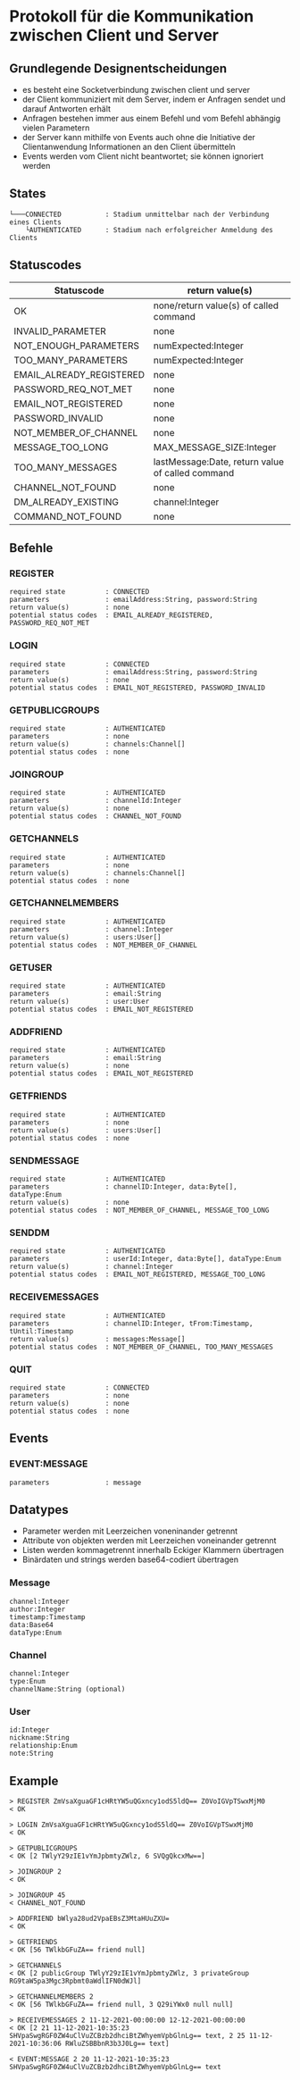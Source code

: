 # Protokoll für die Kommunikation zwischen Client und Server

## Grundlegende Designentscheidungen

* es besteht eine Socketverbindung zwischen client und server
* der Client kommuniziert mit dem Server, indem er Anfragen sendet und darauf Antworten erhält
* Anfragen bestehen immer aus einem Befehl und vom Befehl abhängig vielen Parametern
* der Server kann mithilfe von Events auch ohne die Initiative der Clientanwendung Informationen an den Client übermitteln
* Events werden vom Client nicht beantwortet; sie können ignoriert werden

## States

```
└───CONNECTED           : Stadium unmittelbar nach der Verbindung eines Clients
    └AUTHENTICATED      : Stadium nach erfolgreicher Anmeldung des Clients
```

## Statuscodes

| Statuscode               | return value(s)                                  |
|--------------------------|--------------------------------------------------|
| OK                       | none/return value(s) of called command           |
| INVALID_PARAMETER        | none                                             |
| NOT_ENOUGH_PARAMETERS    | numExpected:Integer                              |
| TOO_MANY_PARAMETERS      | numExpected:Integer                              |
| EMAIL_ALREADY_REGISTERED | none                                             |
| PASSWORD_REQ_NOT_MET     | none                                             |
| EMAIL_NOT_REGISTERED     | none                                             |
| PASSWORD_INVALID         | none                                             |
| NOT_MEMBER_OF_CHANNEL    | none                                             |
| MESSAGE_TOO_LONG         | MAX_MESSAGE_SIZE:Integer                         |
| TOO_MANY_MESSAGES        | lastMessage:Date, return value of called command |
| CHANNEL_NOT_FOUND        | none                                             |
| DM_ALREADY_EXISTING      | channel:Integer                                  |
| COMMAND_NOT_FOUND        | none                                             |

## Befehle

### REGISTER

```
required state          : CONNECTED
parameters              : emailAddress:String, password:String
return value(s)         : none
potential status codes  : EMAIL_ALREADY_REGISTERED, PASSWORD_REQ_NOT_MET
```

### LOGIN

```
required state          : CONNECTED
parameters              : emailAddress:String, password:String
return value(s)         : none
potential status codes  : EMAIL_NOT_REGISTERED, PASSWORD_INVALID
```

### GETPUBLICGROUPS

```
required state          : AUTHENTICATED
parameters              : none
return value(s)         : channels:Channel[]
potential status codes  : none
```

### JOINGROUP

```
required state          : AUTHENTICATED
parameters              : channelId:Integer
return value(s)         : none
potential status codes  : CHANNEL_NOT_FOUND
```

### GETCHANNELS

```
required state          : AUTHENTICATED
parameters              : none
return value(s)         : channels:Channel[]
potential status codes  : none
```

### GETCHANNELMEMBERS

```
required state          : AUTHENTICATED
parameters              : channel:Integer
return value(s)         : users:User[]
potential status codes  : NOT_MEMBER_OF_CHANNEL
```

### GETUSER

```
required state          : AUTHENTICATED
parameters              : email:String
return value(s)         : user:User
potential status codes  : EMAIL_NOT_REGISTERED
```

### ADDFRIEND

```
required state          : AUTHENTICATED
parameters              : email:String
return value(s)         : none
potential status codes  : EMAIL_NOT_REGISTERED
```

### GETFRIENDS

```
required state          : AUTHENTICATED
parameters              : none
return value(s)         : users:User[]
potential status codes  : none
```

### SENDMESSAGE

```
required state          : AUTHENTICATED
parameters              : channelID:Integer, data:Byte[], dataType:Enum
return value(s)         : none
potential status codes  : NOT_MEMBER_OF_CHANNEL, MESSAGE_TOO_LONG
```

### SENDDM

```
required state          : AUTHENTICATED
parameters              : userId:Integer, data:Byte[], dataType:Enum
return value(s)         : channel:Integer
potential status codes  : EMAIL_NOT_REGISTERED, MESSAGE_TOO_LONG
```

### RECEIVEMESSAGES

```
required state          : AUTHENTICATED
parameters              : channelID:Integer, tFrom:Timestamp, tUntil:Timestamp
return value(s)         : messages:Message[]
potential status codes  : NOT_MEMBER_OF_CHANNEL, TOO_MANY_MESSAGES
```

### QUIT

```
required state          : CONNECTED
parameters              : none
return value(s)         : none
potential status codes  : none
```

## Events

### EVENT:MESSAGE

```
parameters              : message
```

## Datatypes

* Parameter werden mit Leerzeichen voneninander getrennt
* Attribute von objekten werden mit Leerzeichen voneinander getrennt
* Listen werden kommagetrennt innerhalb Eckiger Klammern übertragen
* Binärdaten und strings werden base64-codiert übertragen

### Message

```
channel:Integer
author:Integer
timestamp:Timestamp
data:Base64
dataType:Enum
```

### Channel

```
channel:Integer
type:Enum
channelName:String (optional)
```

### User

```
id:Integer
nickname:String
relationship:Enum
note:String
```

## Example

```
> REGISTER ZmVsaXguaGF1cHRtYW5uQGxncy1odS5ldQ== Z0VoIGVpTSwxMjM0
< OK

> LOGIN ZmVsaXguaGF1cHRtYW5uQGxncy1odS5ldQ== Z0VoIGVpTSwxMjM0
< OK

> GETPUBLICGROUPS
< OK [2 TWlyY29zIE1vYmJpbmtyZWlz, 6 SVQgQkcxMw==]

> JOINGROUP 2
< OK

> JOINGROUP 45
< CHANNEL_NOT_FOUND

> ADDFRIEND bWlya28ud2VpaEBsZ3MtaHUuZXU=
< OK

> GETFRIENDS
< OK [56 TWlkbGFuZA== friend null]

> GETCHANNELS
< OK [2 publicGroup TWlyY29zIE1vYmJpbmtyZWlz, 3 privateGroup RG9taW5pa3Mgc3Rpbmt0aWdlIFN0dWJl]

> GETCHANNELMEMBERS 2
< OK [56 TWlkbGFuZA== friend null, 3 Q29iYWx0 null null]

> RECEIVEMESSAGES 2 11-12-2021-00:00:00 12-12-2021-00:00:00
< OK [2 21 11-12-2021-10:35:23 SHVpaSwgRGF0ZW4uClVuZCBzb2dhciBtZWhyemVpbGlnLg== text, 2 25 11-12-2021-10:36:06 RWluZSBBbnR3b3J0Lg== text]

< EVENT:MESSAGE 2 20 11-12-2021-10:35:23 SHVpaSwgRGF0ZW4uClVuZCBzb2dhciBtZWhyemVpbGlnLg== text
```
